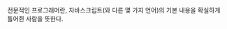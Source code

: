 전문적인 프로그래머란, 자바스크립트(와 다른 몇 가지 언어)의 기본 내용을 확실하게 틀어쥔 사람을 뜻한다.

<!--stackedit_data:
eyJoaXN0b3J5IjpbNTkwNDQyOTY5XX0=
-->